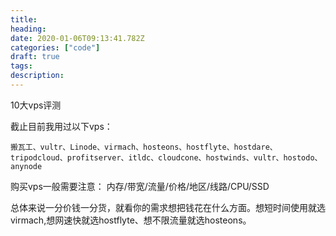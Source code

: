 ```yaml
---
title:  
heading: 
date: 2020-01-06T09:13:41.782Z
categories: ["code"]
draft: true
tags: 
description: 
---
```


10大vps评测

截止目前我用过以下vps：

```
搬瓦工、vultr、Linode、virmach、hosteons、hostflyte、hostdare、tripodcloud、profitserver、itldc、cloudcone、hostwinds、vultr、hostodo、anynode
```


购买vps一般需要注意： 内存/带宽/流量/价格/地区/线路/CPU/SSD

总体来说一分价钱一分货，就看你的需求想把钱花在什么方面。想短时间使用就选virmach,想网速快就选hostflyte、想不限流量就选hosteons。

